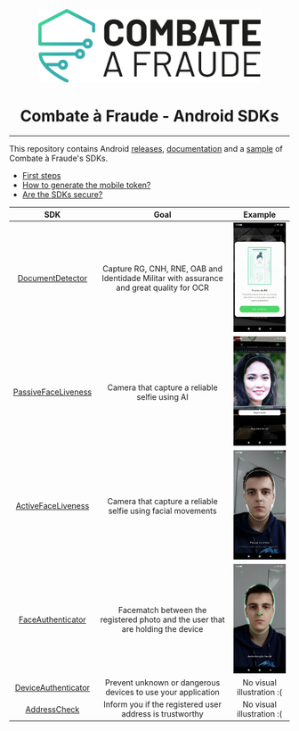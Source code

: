 <div align="center">
  
  [<img width="400px" src="/resources/combateafraude_logo.png?raw=true">](https://combateafraude.com)

  # Combate à Fraude - Android SDKs
</div>

<hr>

This repository contains Android [releases](https://github.com/combateafraude/Android/wiki/Downloading-and-importing), [documentation](https://github.com/combateafraude/Android/wiki) and a [sample](https://github.com/combateafraude/Android/tree/master/example) of Combate à Fraude's SDKs.

- [First steps](https://github.com/combateafraude/Android/wiki/Downloading-and-importing)
- [How to generate the mobile token?](https://github.com/combateafraude/Android/wiki/Mobile-Token)
- [Are the SDKs secure?](https://github.com/combateafraude/Android/wiki/SDK-Security)

| SDK | Goal | Example |
| :--: | :--: | :--: |
| [DocumentDetector](https://github.com/combateafraude/Android/wiki/DocumentDetector) | Capture RG, CNH, RNE, OAB and Identidade Militar with assurance and great quality for OCR | <img src="/resources/DocumentDetector.gif"> |
| [PassiveFaceLiveness](https://github.com/combateafraude/Android/wiki/PassiveFaceLiveness) | Camera that capture a reliable selfie using AI | <img src="/resources/PassiveFaceLiveness.gif"> |
| [ActiveFaceLiveness](https://github.com/combateafraude/Android/wiki/ActiveFaceLiveness) | Camera that capture a reliable selfie using facial movements | <img src="/resources/ActiveFaceLiveness.gif"> |
| [FaceAuthenticator](https://github.com/combateafraude/Android/wiki/FaceAuthenticator) | Facematch between the registered photo and the user that are holding the device | <img src="/resources/FaceAuthenticator.gif"> |
| [DeviceAuthenticator](https://github.com/combateafraude/Android/wiki/DeviceAuthenticator) | Prevent unknown or dangerous devices to use your application | No visual illustration :( |
| [AddressCheck](https://github.com/combateafraude/Android/wiki/AddressCheck) | Inform you if the registered user address is trustworthy | No visual illustration :( |
